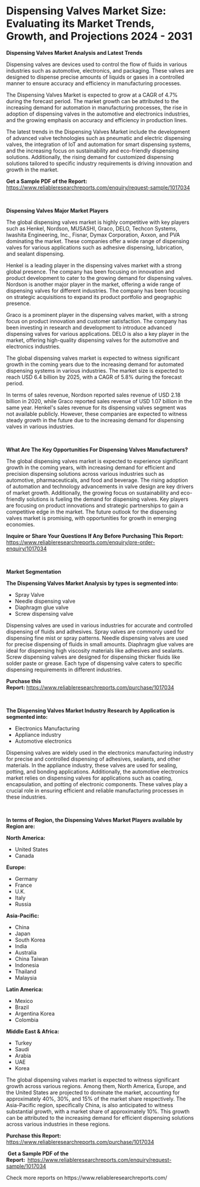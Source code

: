 <p><h1>Dispensing Valves Market Size: Evaluating its Market Trends, Growth, and Projections 2024 - 2031</h1></p><p><strong>Dispensing Valves Market Analysis and Latest Trends</strong></p>
<p><p>Dispensing valves are devices used to control the flow of fluids in various industries such as automotive, electronics, and packaging. These valves are designed to dispense precise amounts of liquids or gases in a controlled manner to ensure accuracy and efficiency in manufacturing processes.</p><p>The Dispensing Valves Market is expected to grow at a CAGR of 4.7% during the forecast period. The market growth can be attributed to the increasing demand for automation in manufacturing processes, the rise in adoption of dispensing valves in the automotive and electronics industries, and the growing emphasis on accuracy and efficiency in production lines.</p><p>The latest trends in the Dispensing Valves Market include the development of advanced valve technologies such as pneumatic and electric dispensing valves, the integration of IoT and automation for smart dispensing systems, and the increasing focus on sustainability and eco-friendly dispensing solutions. Additionally, the rising demand for customized dispensing solutions tailored to specific industry requirements is driving innovation and growth in the market.</p></p>
<p><strong>Get a Sample PDF of the Report:&nbsp;</strong> <a href="https://www.reliableresearchreports.com/enquiry/request-sample/1017034">https://www.reliableresearchreports.com/enquiry/request-sample/1017034</a></p>
<p>&nbsp;</p>
<p><strong>Dispensing Valves Major Market Players</strong></p>
<p><p>The global dispensing valves market is highly competitive with key players such as Henkel, Nordson, MUSASHI, Graco, DELO, Techcon Systems, Iwashita Engineering, Inc., Fisnar, Dymax Corporation, Axxon, and PVA dominating the market. These companies offer a wide range of dispensing valves for various applications such as adhesive dispensing, lubrication, and sealant dispensing.</p><p>Henkel is a leading player in the dispensing valves market with a strong global presence. The company has been focusing on innovation and product development to cater to the growing demand for dispensing valves. Nordson is another major player in the market, offering a wide range of dispensing valves for different industries. The company has been focusing on strategic acquisitions to expand its product portfolio and geographic presence.</p><p>Graco is a prominent player in the dispensing valves market, with a strong focus on product innovation and customer satisfaction. The company has been investing in research and development to introduce advanced dispensing valves for various applications. DELO is also a key player in the market, offering high-quality dispensing valves for the automotive and electronics industries.</p><p>The global dispensing valves market is expected to witness significant growth in the coming years due to the increasing demand for automated dispensing systems in various industries. The market size is expected to reach USD 6.4 billion by 2025, with a CAGR of 5.8% during the forecast period.</p><p>In terms of sales revenue, Nordson reported sales revenue of USD 2.18 billion in 2020, while Graco reported sales revenue of USD 1.07 billion in the same year. Henkel's sales revenue for its dispensing valves segment was not available publicly. However, these companies are expected to witness steady growth in the future due to the increasing demand for dispensing valves in various industries.</p></p>
<p>&nbsp;</p>
<p><strong>What Are The Key Opportunities For Dispensing Valves Manufacturers?</strong></p>
<p><p>The global dispensing valves market is expected to experience significant growth in the coming years, with increasing demand for efficient and precision dispensing solutions across various industries such as automotive, pharmaceuticals, and food and beverage. The rising adoption of automation and technology advancements in valve design are key drivers of market growth. Additionally, the growing focus on sustainability and eco-friendly solutions is fueling the demand for dispensing valves. Key players are focusing on product innovations and strategic partnerships to gain a competitive edge in the market. The future outlook for the dispensing valves market is promising, with opportunities for growth in emerging economies.</p></p>
<p><strong>Inquire or Share Your Questions If Any Before Purchasing This Report:</strong> <a href="https://www.reliableresearchreports.com/enquiry/pre-order-enquiry/1017034">https://www.reliableresearchreports.com/enquiry/pre-order-enquiry/1017034</a></p>
<p>&nbsp;</p>
<p><strong>Market Segmentation</strong></p>
<p><strong>The Dispensing Valves Market Analysis by types is segmented into:</strong></p>
<p><ul><li>Spray Valve</li><li>Needle dispensing valve</li><li>Diaphragm glue valve</li><li>Screw dispensing valve</li></ul></p>
<p><p>Dispensing valves are used in various industries for accurate and controlled dispensing of fluids and adhesives. Spray valves are commonly used for dispensing fine mist or spray patterns. Needle dispensing valves are used for precise dispensing of fluids in small amounts. Diaphragm glue valves are ideal for dispensing high viscosity materials like adhesives and sealants. Screw dispensing valves are designed for dispensing thicker fluids like solder paste or grease. Each type of dispensing valve caters to specific dispensing requirements in different industries.</p></p>
<p><strong>Purchase this Report:&nbsp;</strong><a href="https://www.reliableresearchreports.com/purchase/1017034">https://www.reliableresearchreports.com/purchase/1017034</a></p>
<p>&nbsp;</p>
<p><strong>The Dispensing Valves Market Industry Research by Application is segmented into:</strong></p>
<p><ul><li>Electronics Manufacturing</li><li>Appliance industry</li><li>Automotive electronics</li></ul></p>
<p><p>Dispensing valves are widely used in the electronics manufacturing industry for precise and controlled dispensing of adhesives, sealants, and other materials. In the appliance industry, these valves are used for sealing, potting, and bonding applications. Additionally, the automotive electronics market relies on dispensing valves for applications such as coating, encapsulation, and potting of electronic components. These valves play a crucial role in ensuring efficient and reliable manufacturing processes in these industries.</p></p>
<p>&nbsp;</p>
<p><strong>In terms of Region, the Dispensing Valves Market Players available by Region are:</strong></p>
<p>
    <p> <strong> North America: </strong>
        <ul>
            <li>United States</li>
            <li>Canada</li>
        </ul>
        </p> 
    <p> <strong> Europe: </strong>
        <ul>
            <li>Germany</li>
            <li>France</li>
            <li>U.K.</li>
            <li>Italy</li>
            <li>Russia</li>
        </ul>
        </p> 
    <p> <strong> Asia-Pacific: </strong>
        <ul>
            <li>China</li>
            <li>Japan</li>
            <li>South Korea</li>
            <li>India</li>
            <li>Australia</li>
            <li>China Taiwan</li>
            <li>Indonesia</li>
            <li>Thailand</li>
            <li>Malaysia</li>
        </ul>
        </p> 
    <p> <strong> Latin America: </strong>
        <ul>
            <li>Mexico</li>
            <li>Brazil</li>
            <li>Argentina Korea</li>
            <li>Colombia</li>
        </ul>
        </p> 
    <p> <strong> Middle East & Africa: </strong>
        <ul>
            <li>Turkey</li>
            <li>Saudi</li>
            <li>Arabia</li>
            <li>UAE</li>
            <li>Korea</li>
        </ul>
    </p>
    </p>
<p><p>The global dispensing valves market is expected to witness significant growth across various regions. Among them, North America, Europe, and the United States are projected to dominate the market, accounting for approximately 40%, 30%, and 15% of the market share respectively. The Asia-Pacific region, specifically China, is also anticipated to witness substantial growth, with a market share of approximately 10%. This growth can be attributed to the increasing demand for efficient dispensing solutions across various industries in these regions.</p></p>
<p><strong>Purchase this Report: </strong><a href="https://www.reliableresearchreports.com/purchase/1017034">https://www.reliableresearchreports.com/purchase/1017034</a></p>
<p>&nbsp;<strong>Get a Sample PDF of the Report:&nbsp;&nbsp;</strong><a href="https://www.reliableresearchreports.com/enquiry/request-sample/1017034">https://www.reliableresearchreports.com/enquiry/request-sample/1017034</a></p>
<p><strong></strong></p>
<p>Check more reports on https://www.reliableresearchreports.com/</p>